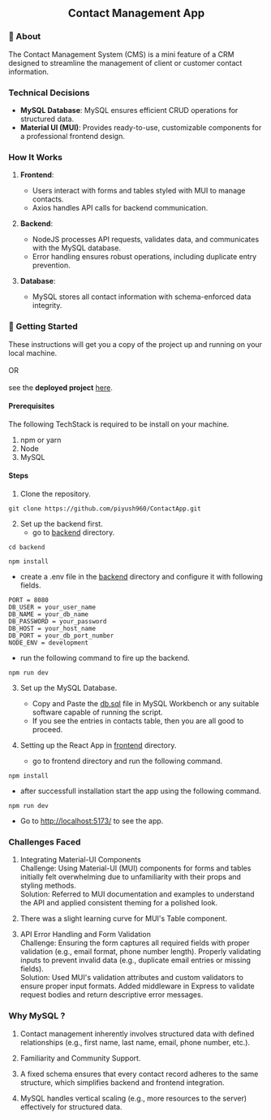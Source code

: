 <h2 align="center">Contact Management App</h2>


### 📕 About <a name = "about"></a>
The Contact Management System (CMS) is a mini feature of a CRM designed to streamline the management of client or customer contact information.

### Technical Decisions
- **MySQL Database**: MySQL ensures efficient CRUD operations for structured data.
- **Material UI (MUI)**: Provides ready-to-use, customizable components for a professional frontend design.

### How It Works
1. **Frontend**:
   - Users interact with forms and tables styled with MUI to manage contacts.
   - Axios handles API calls for backend communication.

2. **Backend**:
   - NodeJS processes API requests, validates data, and communicates with the MySQL database.
   - Error handling ensures robust operations, including duplicate entry prevention.

3. **Database**:
   - MySQL stores all contact information with schema-enforced data integrity.


### 🏁 Getting Started <a name = "getting_started"></a>
These instructions will get you a copy of the project up and running on your local machine. <br/><br/>
OR <br/><br/>
see the **deployed project** [here](https://contact-app-reactnode.vercel.app/).

#### Prerequisites
The following TechStack is required to be install on your machine.
1. npm or yarn
2. Node
3. MySQL

#### Steps
1. Clone the repository.
```shell
git clone https://github.com/piyush960/ContactApp.git
```

2. Set up the backend first.<br/>
   - go to [backend](./backend) directory.
```shell
cd backend
```
```shell
npm install
```
   - create a .env file in the [backend](./backend) directory and configure it with following fields.
```shell
PORT = 8080
DB_USER = your_user_name
DB_NAME = your_db_name
DB_PASSWORD = your_password
DB_HOST = your_host_name
DB_PORT = your_db_port_number
NODE_ENV = development
```
   - run the following command to fire up the backend.
```shell
npm run dev
```

3. Set up the MySQL Database. <br/>
   - Copy and Paste the [db.sql](./backend/db.sql) file in MySQL Workbench or any suitable software capable of running the script.
   - If you see the entries in contacts table, then you are all good to proceed.

4. Setting up the React App in [frontend](./frontend) directory. <br/>
   - go to frontend directory and run the following command.
``` shell
npm install 
```
   - after successfull installation start the app using the following command.
```shell
npm run dev
```
   - Go to [http://localhost:5173/](http://localhost:5173/) to see the app.


### Challenges Faced

1. Integrating Material-UI Components <br/>
Challenge: Using Material-UI (MUI) components for forms and tables initially felt overwhelming due to unfamiliarity with their props and styling methods. <br/>
Solution: Referred to MUI documentation and examples to understand the API and applied consistent theming for a polished look.

2. There was a slight learning curve for MUI's Table component.

3. API Error Handling and Form Validation <br/>
Challenge: Ensuring the form captures all required fields with proper validation (e.g., email format, phone number length). Properly validating inputs to prevent invalid data (e.g., duplicate email entries or missing fields). <br/>
Solution: Used MUI's validation attributes and custom validators to ensure proper input formats. Added middleware in Express to validate request bodies and return descriptive error messages.  <br/>


### Why MySQL ?
1. Contact management inherently involves structured data with defined relationships (e.g., first name, last name, email, phone number, etc.).

2. Familiarity and Community Support.

3. A fixed schema ensures that every contact record adheres to the same structure, which simplifies backend and frontend integration.

4. MySQL handles vertical scaling (e.g., more resources to the server) effectively for structured data.

